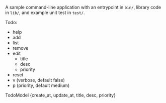 A sample command-line application with an entrypoint in `bin/`, library code
in `lib/`, and example unit test in `test/`.

Todo:
- help 
- add 
- list
- remove
- edit
  - title
  - desc
  - priority
- reset
- v (verbose, default false)
- p (priority, default medium)

TodoModel {create_at, update_at, title, desc, priority}